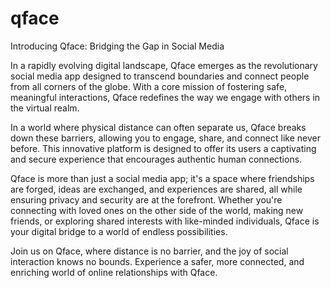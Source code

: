 # qface
Introducing Qface: Bridging the Gap in Social Media

In a rapidly evolving digital landscape, Qface emerges as the revolutionary social media app designed to transcend boundaries and connect people from all corners of the globe. With a core mission of fostering safe, meaningful interactions, Qface redefines the way we engage with others in the virtual realm.

In a world where physical distance can often separate us, Qface breaks down these barriers, allowing you to engage, share, and connect like never before. This innovative platform is designed to offer its users a captivating and secure experience that encourages authentic human connections.

Qface is more than just a social media app; it's a space where friendships are forged, ideas are exchanged, and experiences are shared, all while ensuring privacy and security are at the forefront. Whether you're connecting with loved ones on the other side of the world, making new friends, or exploring shared interests with like-minded individuals, Qface is your digital bridge to a world of endless possibilities.

Join us on Qface, where distance is no barrier, and the joy of social interaction knows no bounds. Experience a safer, more connected, and enriching world of online relationships with Qface.

